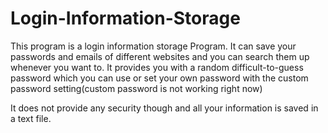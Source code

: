 # Login-Information-Storage

This program is a login information storage
Program. It can save your passwords and emails of different
websites and you can search them up whenever
you want to. It provides you with a random
difficult-to-guess password which you can use
or set your own password with the custom password
setting(custom password is not working right now)

It does not provide any security though and
all your information is saved in a text file.
